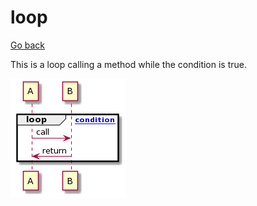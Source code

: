 # loop

[Go back](../index.md)

This is a loop calling a method while the condition is true.

![loop](../images/u-HqA2v9B2efpStXukJCoSylK8XEpizBoIp9pC-B1GfnSZegwDefE5af92Vcv721HPn08evM2aMf9QL5UK2XrBmK8Ea0f83c0000.png)